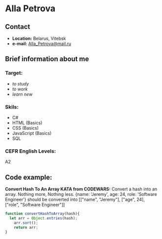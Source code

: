 # Alla Petrova
## Contact 
- **Location:** Belarus, Vitebsk 
- **e-mail:** Alla_Petrova@mail.ru
## Brief information about me
### Target:
- *to study*
- *to work*
- *learn new*
### Skils:
- C#
- HTML (Basics)
- CSS (Basics)
- JavaScript (Basics)
- SQL
### CEFR English Levels:
A2
## Code example:
**Convert Hash To An Array KATA from CODEWARS:** Convert a hash into an array. Nothing more, Nothing less. 
{name: 'Jeremy', age: 24, role: 'Software Engineer'}
should be converted into [["name", "Jeremy"], ["age", 24], ["role", "Software Engineer"]]
```javascript
function convertHashToArray(hash){
  let arr = Object.entries(hash);
    arr.sort();
    return arr;
}
```

